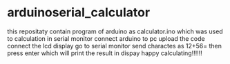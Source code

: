 # arduinoserial_calculator
this repositaty contain program of arduino as calculator.ino
which was used to calculation in serial monitor
connect arduino to pc upload the code connect the lcd display 
go to serial monitor send charactes as 12+56= 
then press enter which will print the result in dispay
happy calculating!!!!!!
